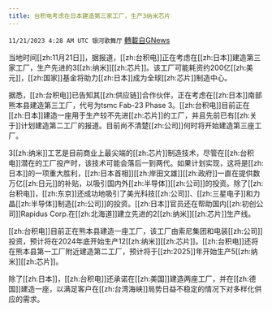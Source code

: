 ```yaml
---
title: 台积电考虑在日本建造第三家工厂，生产3纳米芯片
---
```

`11/21/2023 4:28 AM UTC 银河歌舞厅` [轉載自GNews](https://gnews.org/articles/1998106)

当地时间[[zh:11月21日]]，据报道，[[zh:台积电]]正在考虑在[[zh:日本]]建造第三家工厂，生产先进的3[[zh:纳米]][[zh:芯片]]。该工厂可能耗资约200亿[[zh:美元]]，[[zh:国家]]基金将助力[[zh:日本]]成为全球[[zh:芯片]]制造中心。

据悉，[[zh:台积电]]已告知其[[zh:供应链]]合作伙伴，正在考虑在[[zh:日本]]南部熊本县建造第三工厂，代号为tsmc Fab-23 Phase 3。[[zh:台积电]]目前正在[[zh:日本]]建造一座用于生产较不先进[[zh:芯片]]的工厂，并且先前已有[[zh:关于]]计划建造第二工厂的报道。目前尚不清楚[[zh:公司]]何时将开始建造第三座工厂。

3[[zh:纳米]]工艺是目前商业上最尖端的[[zh:芯片]]制造技术，尽管在[[zh:台积电]]潜在的工厂投产时，该技术可能会落后一到两代。如果计划实现，这将是[[zh:日本]]的一项重大胜利，[[zh:日本首相]][[zh:岸田文雄]][[zh:政府]]一直在提供数万亿[[zh:日元]]的补贴，以吸引国内外[[zh:半导体]][[zh:公司]]的投资。除了[[zh:台积电]]，[[zh:东京]]还成功地吸引了美光科技[[zh:公司]]、[[zh:三星电子]]和力晶[[zh:半导体]]制造[[zh:公司]]的投资。[[zh:日本]]官员还在帮助国内[[zh:初创公司]]Rapidus Corp.在[[zh:北海道]]建立先进的2[[zh:纳米]][[zh:芯片]]生产线。

[[zh:台积电]]目前正在熊本县建造一座工厂，该工厂由索尼集团和电装[[zh:公司]]投资，预计将在2024年底开始生产12[[zh:纳米]][[zh:芯片]]。[[zh:台积电]]还将在熊本县第一工厂附近建造第二工厂，预计将于[[zh:2025]]年开始生产5[[zh:纳米]][[zh:芯片]]。

除了[[zh:日本]]，[[zh:台积电]]还承诺在[[zh:美国]]建造两座工厂，并在[[zh:德国]]建造一座，以满足客户在[[zh:台湾海峡]]局势日益不稳定的情况下对多样化供应的需求。
